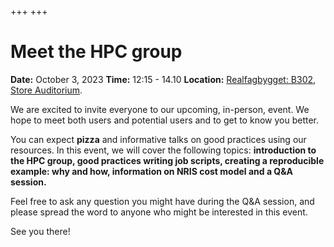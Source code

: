 +++
+++

# Meet the HPC group

**Date:** October 3, 2023
**Time:** 12:15 - 14.10
**Location:** [Realfagbygget: B302, Store Auditorium](https://use.mazemap.com/#v=1&zlevel=3&center=18.977390,69.681783&zoom=18&campusid=5&sharepoitype=poi&sharepoi=178815).

We are excited to invite everyone to our upcoming, in-person, event. We hope to meet both users and potential users and to get to know you better. 

You can expect **pizza** and informative talks on good practices using our resources. In this event, we will cover the following topics: **introduction to the HPC group, good practices writing job scripts, creating a reproducible example: why and how, information on NRIS cost model and a Q&A session.**

Feel free to ask any question you might have during the Q&A session, and please spread the word to anyone who might be interested in this event.

See you there! 